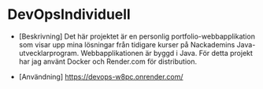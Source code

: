 # DevOpsIndividuell

- [Beskrivning]
  Det här projektet är en personlig portfolio-webbapplikation som visar upp mina lösningar från tidigare kurser på Nackademins Java-utvecklarprogram.
  Webbapplikationen är byggd i Java. 
  För detta projekt har jag använt Docker och Render.com för distribution.

- [Användning]
  https://devops-w8pc.onrender.com/
  
  
